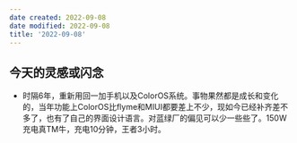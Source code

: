 ```yaml
---
date created: 2022-09-08
date modified: 2022-09-08
title: '2022-09-08'
---
```


## 今天的灵感或闪念

- 时隔6年，重新用回一加手机以及ColorOS系统。事物果然都是成长和变化的，当年功能上ColorOS比flyme和MIUI都要差上不少，现如今已经补齐差不多了，也有了自己的界面设计语言。对蓝绿厂的偏见可以少一些些了。150W充电真TM牛，充电10分钟，王者3小时。
